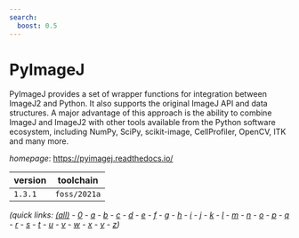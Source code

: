 ```yaml
---
search:
  boost: 0.5
---
```

# PyImageJ

PyImageJ provides a set of wrapper functions for integration between ImageJ2 and Python. It also  supports the original ImageJ API and data structures. A major advantage of this approach is the ability to combine  ImageJ and ImageJ2 with other tools available from the Python software ecosystem, including NumPy, SciPy,  scikit-image, CellProfiler, OpenCV, ITK and many more.

*homepage*: <https://pyimagej.readthedocs.io/>

version | toolchain
--------|----------
``1.3.1`` | ``foss/2021a``


*(quick links: [(all)](../index.md) - [0](../0/index.md) - [a](../a/index.md) - [b](../b/index.md) - [c](../c/index.md) - [d](../d/index.md) - [e](../e/index.md) - [f](../f/index.md) - [g](../g/index.md) - [h](../h/index.md) - [i](../i/index.md) - [j](../j/index.md) - [k](../k/index.md) - [l](../l/index.md) - [m](../m/index.md) - [n](../n/index.md) - [o](../o/index.md) - [p](../p/index.md) - [q](../q/index.md) - [r](../r/index.md) - [s](../s/index.md) - [t](../t/index.md) - [u](../u/index.md) - [v](../v/index.md) - [w](../w/index.md) - [x](../x/index.md) - [y](../y/index.md) - [z](../z/index.md))*


